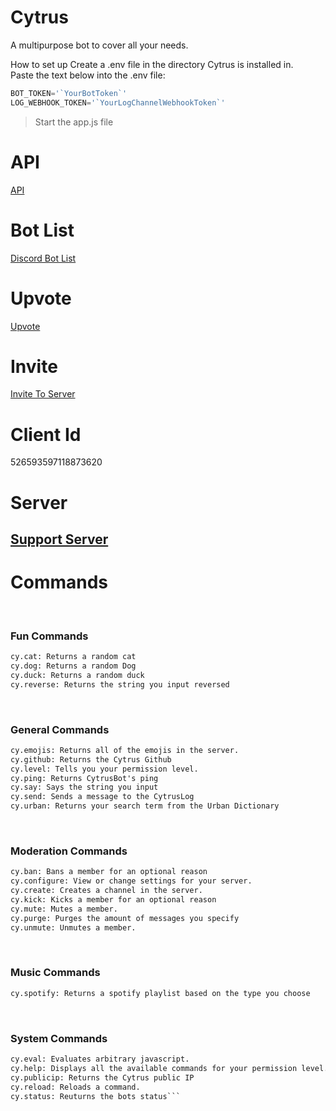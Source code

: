 # Cytrus
A multipurpose bot to cover all your needs.

How to set up
Create a .env file in the directory Cytrus is installed in.  
Paste the text below into the .env file:  
```js
BOT_TOKEN='`YourBotToken`'  
LOG_WEBHOOK_TOKEN='`YourLogChannelWebhookToken`'  
```
> Start the app.js file  

# API
[API](https://cytrusbot.glitch.me/api/)
​
# Bot List
[Discord Bot List](https://discordbotlist.com/bots/526593597118873620/)
​
# Upvote
[Upvote](https://discordbotlist.com/bots/526593597118873620/upvote)
​
# Invite
[Invite To Server](https://discordapp.com/oauth2/authorize?client_id=526593597118873620&scope=bot&permissions=8)
​
# Client Id
526593597118873620
​
# Server
[Support Server](https://discord.gg/VfTE9GH)
---
# Commands
​
### Fun Commands
```markdown
cy.cat: Returns a random cat
cy.dog: Returns a random Dog
cy.duck: Returns a random duck
cy.reverse: Returns the string you input reversed
```
​
### General Commands
```markdown
cy.emojis: Returns all of the emojis in the server.
cy.github: Returns the Cytrus Github
cy.level: Tells you your permission level.
cy.ping: Returns CytrusBot's ping
cy.say: Says the string you input
cy.send: Sends a message to the CytrusLog
cy.urban: Returns your search term from the Urban Dictionary
```
​
### Moderation Commands
```markdown
cy.ban: Bans a member for an optional reason
cy.configure: View or change settings for your server.
cy.create: Creates a channel in the server.
cy.kick: Kicks a member for an optional reason
cy.mute: Mutes a member.
cy.purge: Purges the amount of messages you specify
cy.unmute: Unmutes a member.
```
​
### Music Commands
```markdown
cy.spotify: Returns a spotify playlist based on the type you choose
```
​
### System Commands
```markdown
cy.eval: Evaluates arbitrary javascript.
cy.help: Displays all the available commands for your permission level.
cy.publicip: Returns the Cytrus public IP
cy.reload: Reloads a command.
cy.status: Reuturns the bots status```

